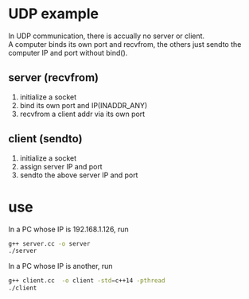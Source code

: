 # UDP example

In UDP communication, there is accually no server or client.  
A computer binds its own port and recvfrom, the others just sendto the computer IP and port without bind().

## server (recvfrom)

1. initialize a socket
2. bind its own port and IP(INADDR_ANY)
3. recvfrom a client addr via its own port

## client (sendto)

1. initialize a socket
2. assign server IP and port
3. sendto the above server IP and port

# use

In a PC whose IP is 192.168.1.126, run
```sh
g++ server.cc -o server
./server
```

In a PC whose IP is another, run
```sh
g++ client.cc  -o client -std=c++14 -pthread
./client
```
